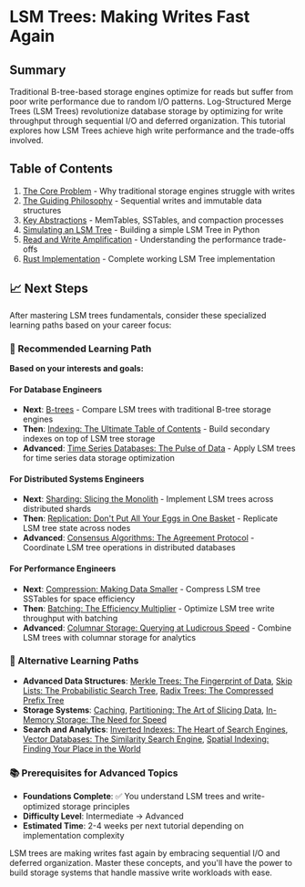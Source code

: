 # LSM Trees: Making Writes Fast Again

## Summary

Traditional B-tree-based storage engines optimize for reads but suffer from poor write performance due to random I/O patterns. Log-Structured Merge Trees (LSM Trees) revolutionize database storage by optimizing for write throughput through sequential I/O and deferred organization. This tutorial explores how LSM Trees achieve high write performance and the trade-offs involved.

## Table of Contents

1. [The Core Problem](./01-concepts-01-the-core-problem.md) - Why traditional storage engines struggle with writes
2. [The Guiding Philosophy](./01-concepts-02-the-guiding-philosophy.md) - Sequential writes and immutable data structures
3. [Key Abstractions](./01-concepts-03-key-abstractions.md) - MemTables, SSTables, and compaction processes
4. [Simulating an LSM Tree](./02-guides-01-simulating-an-lsm-tree.md) - Building a simple LSM Tree in Python
5. [Read and Write Amplification](./03-deep-dive-01-read-and-write-amplification.md) - Understanding the performance trade-offs
6. [Rust Implementation](./04-rust-implementation.md) - Complete working LSM Tree implementation

## 📈 Next Steps

After mastering LSM trees fundamentals, consider these specialized learning paths based on your career focus:

### 🎯 Recommended Learning Path

**Based on your interests and goals:**

#### For Database Engineers
- **Next**: [B-trees](../b-trees/README.md) - Compare LSM trees with traditional B-tree storage engines
- **Then**: [Indexing: The Ultimate Table of Contents](../indexing-the-ultimate-table-of-contents/README.md) - Build secondary indexes on top of LSM tree storage
- **Advanced**: [Time Series Databases: The Pulse of Data](../time-series-databases-the-pulse-of-data/README.md) - Apply LSM trees for time series data storage optimization

#### For Distributed Systems Engineers
- **Next**: [Sharding: Slicing the Monolith](../sharding-slicing-the-monolith/README.md) - Implement LSM trees across distributed shards
- **Then**: [Replication: Don't Put All Your Eggs in One Basket](../replication-dont-put-all-your-eggs-in-one-basket/README.md) - Replicate LSM tree state across nodes
- **Advanced**: [Consensus Algorithms: The Agreement Protocol](../consensus-algorithms-the-agreement-protocol/README.md) - Coordinate LSM tree operations in distributed databases

#### For Performance Engineers
- **Next**: [Compression: Making Data Smaller](../compression/README.md) - Compress LSM tree SSTables for space efficiency
- **Then**: [Batching: The Efficiency Multiplier](../batching/README.md) - Optimize LSM tree write throughput with batching
- **Advanced**: [Columnar Storage: Querying at Ludicrous Speed](../columnar-storage/README.md) - Combine LSM trees with columnar storage for analytics

### 🔗 Alternative Learning Paths

- **Advanced Data Structures**: [Merkle Trees: The Fingerprint of Data](../merkle-trees-the-fingerprint-of-data/README.md), [Skip Lists: The Probabilistic Search Tree](../skip-lists-the-probabilistic-search-tree/README.md), [Radix Trees: The Compressed Prefix Tree](../radix-trees-the-compressed-prefix-tree/README.md)
- **Storage Systems**: [Caching](../caching/README.md), [Partitioning: The Art of Slicing Data](../partitioning-the-art-of-slicing-data/README.md), [In-Memory Storage: The Need for Speed](../in-memory-storage-the-need-for-speed/README.md)
- **Search and Analytics**: [Inverted Indexes: The Heart of Search Engines](../inverted-indexes-the-heart-of-search-engines/README.md), [Vector Databases: The Similarity Search Engine](../vector-databases-the-similarity-search-engine/README.md), [Spatial Indexing: Finding Your Place in the World](../spatial-indexing-finding-your-place-in-the-world/README.md)

### 📚 Prerequisites for Advanced Topics

- **Foundations Complete**: ✅ You understand LSM trees and write-optimized storage principles
- **Difficulty Level**: Intermediate → Advanced
- **Estimated Time**: 2-4 weeks per next tutorial depending on implementation complexity

LSM trees are making writes fast again by embracing sequential I/O and deferred organization. Master these concepts, and you'll have the power to build storage systems that handle massive write workloads with ease.